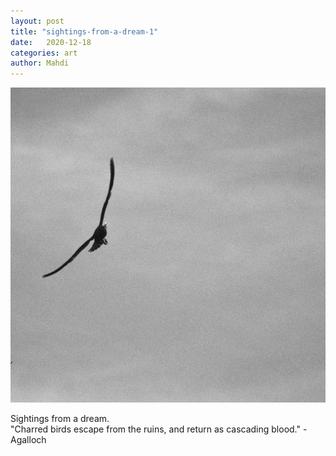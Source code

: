 ```yaml
---
layout: post
title: "sightings-from-a-dream-1"
date:   2020-12-18
categories: art
author: Mahdi
---
```


![sightings-from-a-dream-1](/img/arts/sightings-from-a-dream-1.jpg)


<span class='image-details'>
Sightings from a dream.<br/>
"Charred birds escape from the ruins, and return as cascading blood." - Agalloch
</span>
